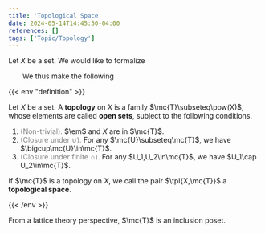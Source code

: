 ```yaml
---
title: 'Topological Space'
date: 2024-05-14T14:45:50-04:00
references: []
tags: ['Topic/Topology']
---
```


Let $X$ be a set. We would like to formalize

&emsp;&emsp;We thus make the following

{{< env "definition" >}}

Let $X$ be a set. A **topology** on $X$ is a family $\mc{T}\subseteq\pow(X)$, whose elements are called **open sets**, subject to the following conditions.
1. <span style="color:gray">(Non-trivial).</span> $\em$ and $X$ are in $\mc{T}$.
2. <span style="color:gray">(Closure under $\cup$).</span> For any $\mc{U}\subseteq\mc{T}$, we have $\bigcup\mc{U}\in\mc{T}$.
3. <span style="color:gray">(Closure under finite $\cap$).</span> For any $U_1,U_2\in\mc{T}$, we have $U_1\cap U_2\in\mc{T}$.

If $\mc{T}$ is a topology on $X$, we call the pair $\tpl{X,\mc{T}}$ a **topological space**.

{{< /env >}}

From a lattice theory perspective, $\mc{T}$ is an inclusion poset. 
